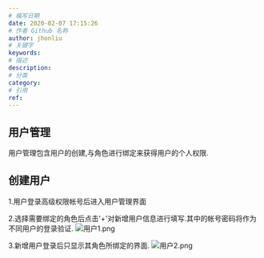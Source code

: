 ```yaml
---
# 编写日期
date: 2020-02-07 17:15:26
# 作者 Github 名称
author: jhonliu
# 关键字
keywords:
# 描述
description:
# 分类
category: 
# 引用
ref:
---
```


## 用户管理
用户管理包含用户的创建,与角色进行绑定来获得用户的个人权限.

## 创建用户
1.用户登录高级权限帐号后进入用户管理界面

2.选择需要绑定的角色后点击'+'对新增用户信息进行填写.其中的帐号密码将作为不同用户的登录验证.
![用户1.png](http://dgiot-1253666439.cos.ap-shanghai-fsi.myqcloud.com/shuwa_tech/zh/product/dgiot/tenant/user/%E7%94%A8%E6%88%B71.png)

3.新增用户登录后只显示其角色所绑定的界面.
![用户2.png](http://dgiot-1253666439.cos.ap-shanghai-fsi.myqcloud.com/shuwa_tech/zh/product/dgiot/tenant/user/%E7%94%A8%E6%88%B72.png)
